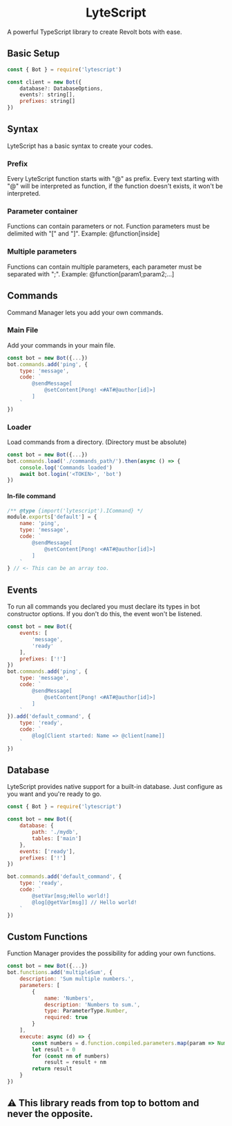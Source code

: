 <h1 align="center">LyteScript</h1>
A powerful TypeScript library to create Revolt bots with ease.

<h2>Basic Setup</h2>

```js
const { Bot } = require('lytescript')

const client = new Bot({
    database?: DatabaseOptions,
    events?: string[],
    prefixes: string[]
})
```

<h2>Syntax</h2>
LyteScript has a basic syntax to create your codes.
<h3>Prefix</h3>
Every LyteScript function starts with "@" as prefix. Every text starting with "@"
will be interpreted as function, if the function doesn't exists, it won't be interpreted.
<h3>Parameter container</h3>
Functions can contain parameters or not. Function parameters must be delimited with "[" and "]". Example: @function[inside]
<h3>Multiple parameters</h3>
Functions can contain multiple parameters, each parameter must be separated with ";". Example: @function[param1;param2;...]

<h2>Commands</h2>
Command Manager lets you add your own commands.
<h3>Main File</h3>
Add your commands in your main file.

```js
const bot = new Bot({...})
bot.commands.add('ping', {
    type: 'message',
    code: `
        @sendMessage[
            @setContent[Pong! <#AT#@author[id]>]
        ]
    `
})
```
<h3>Loader</h3>
Load commands from a directory. (Directory must be absolute)

```js
const bot = new Bot({...})
bot.commands.load('./commands_path/').then(async () => {
    console.log('Commands loaded')
    await bot.login('<TOKEN>', 'bot')
})
```

<h4>In-file command</h4>

```js
/** @type {import('lytescript').ICommand} */
module.exports['default'] = {
    name: 'ping',
    type: 'message',
    code: `
        @sendMessage[
            @setContent[Pong! <#AT#@author[id]>]
        ]
    `
} // <- This can be an array too.
```

<h2>Events</h2>
To run all commands you declared you must declare its types in bot constructor options. If you don't do this, the event won't be listened.

```js
const bot = new Bot({
    events: [
        'message',
        'ready'
    ],
    prefixes: ['!']
})
bot.commands.add('ping', {
    type: 'message',
    code: `
        @sendMessage[
            @setContent[Pong! <#AT#@author[id]>]
        ]
    `
}).add('default_command', {
    type: 'ready',
    code: `
        @log[Client started: Name => @client[name]]
    `
})
```

<h2>Database</h2>
LyteScript provides native support for a built-in database. Just configure as you want and you're ready to go.

```js
const { Bot } = require('lytescript')

const bot = new Bot({
    database: {
        path: './mydb',
        tables: ['main']
    },
    events: ['ready'],
    prefixes: ['!']
})

bot.commands.add('default_command', {
    type: 'ready',
    code: `
        @setVar[msg;Hello world!]
        @log[@getVar[msg]] // Hello world!
    `
})
```

<h2>Custom Functions</h2>
Function Manager provides the possibility for adding your own functions.

```js
const bot = new Bot({...})
bot.functions.add('multipleSum', {
    description: 'Sum multiple numbers.',
    parameters: [
        {
            name: 'Numbers',
            description: 'Numbers to sum.',
            type: ParameterType.Number,
            required: true
        }
    ],
    execute: async (d) => {
        const numbers = d.function.compiled.parameters.map(param => Number(param.value))
        let result = 0
        for (const nm of numbers)
            result = result + nm
        return result
    }
})
```

<h2>⚠️ This library reads from top to bottom and never the opposite.</h2>